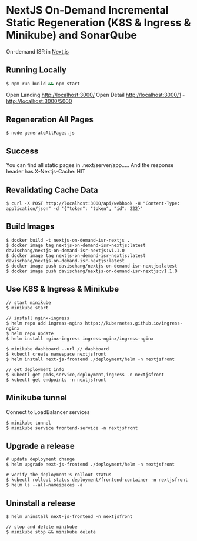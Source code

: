 # NextJS On-Demand Incremental Static Regeneration (K8S & Ingress & Minikube) and SonarQube

On-demand ISR in [Next.js](https://nextjs.org/docs/app/building-your-application/data-fetching/fetching-caching-and-revalidating#revalidating-data)

## Running Locally

```bash
$ npm run build && npm start
```

Open Landing [http://localhost:3000/](http://localhost:3000/)
Open Detail [http://localhost:3000/1](http://localhost:3000/1) - [http://localhost:3000/5000](http://localhost:3000/5000)

## Regeneration All Pages

```
$ node generateAllPages.js
```

## Success

You can find all static pages in .next/server/app.....
And the response header has X-Nextjs-Cache: HIT

## Revalidating Cache Data

```
$ curl -X POST http://localhost:3000/api/webhook -H "Content-Type: application/json" -d '{"token": "token", "id": 222}'

```

## Build Images

```
$ docker build -t nextjs-on-demand-isr-nextjs .
$ docker image tag nextjs-on-demand-isr-nextjs:latest davischang/nextjs-on-demand-isr-nextjs:v1.1.0
$ docker image tag nextjs-on-demand-isr-nextjs:latest davischang/nextjs-on-demand-isr-nextjs:latest
$ docker image push davischang/nextjs-on-demand-isr-nextjs:latest
$ docker image push davischang/nextjs-on-demand-isr-nextjs:v1.1.0
```

## Use K8S & Ingress & Minikube

```
// start minikube
$ minikube start

// install nginx-ingress
$ helm repo add ingress-nginx https://kubernetes.github.io/ingress-nginx
$ helm repo update
$ helm install nginx-ingress ingress-nginx/ingress-nginx

$ minikube dashboard --url // dashboard
$ kubectl create namespace nextjsfront
$ helm install next-js-frontend ./deployment/helm -n nextjsfront

// get deployment info
$ kubectl get pods,service,deployment,ingress -n nextjsfront
$ kubectl get endpoints -n nextjsfront
```

## Minikube tunnel

Connect to LoadBalancer services

```
$ minikube tunnel
$ minikube service frontend-service -n nextjsfront
```

## Upgrade a release

```
# update deployment change
$ helm upgrade next-js-frontend ./deployment/helm -n nextjsfront

# verify the deployment's rollout status
$ kubectl rollout status deployment/frontend-container -n nextjsfront
$ helm ls --all-namespaces -a
```

## Uninstall a release

```
$ helm uninstall next-js-frontend -n nextjsfront

// stop and delete minikube
$ minikube stop && minikube delete
```
